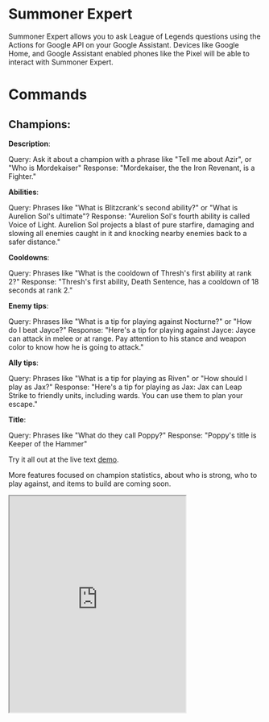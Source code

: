 # Summoner Expert

Summoner Expert allows you to ask League of Legends questions using the Actions for Google API on your Google Assistant. Devices like Google Home, and Google Assistant enabled phones like the Pixel will be able to interact with Summoner Expert.

# Commands

## Champions:

**Description**:

Query: Ask it about a champion with a phrase like "Tell me about Azir", or "Who is Mordekaiser"
Response: "Mordekaiser, the the Iron Revenant, is a Fighter."

**Abilities**:

Query: Phrases like "What is Blitzcrank's second ability?" or "What is Aurelion Sol's ultimate"?
Response: "Aurelion Sol's fourth ability is called Voice of Light. Aurelion Sol projects a blast of pure starfire, damaging and slowing all enemies caught in it and knocking nearby enemies back to a safer distance."

**Cooldowns**:

Query: Phrases like "What is the cooldown of Thresh's first ability at rank 2?"
Response: "Thresh's first ability, Death Sentence, has a cooldown of 18 seconds at rank 2."

**Enemy tips**:

Query: Phrases like "What is a tip for playing against Nocturne?" or "How do I beat Jayce?"
Response: "Here's a tip for playing against Jayce: Jayce can attack in melee or at range. Pay attention to his stance and weapon color to know how he is going to attack."

**Ally tips**:

Query: Phrases like "What is a tip for playing as Riven" or "How should I play as Jax?"
Response: "Here's a tip for playing as Jax: Jax can Leap Strike to friendly units, including wards. You can use them to plan your escape."

**Title**:

Query: Phrases like "What do they call Poppy?"
Response: "Poppy's title is Keeper of the Hammer"

Try it all out at the live text [demo](http://blog.danreynolds.ca/summoner_expert/).

More features focused on champion statistics, about who is strong, who to play against, and items to build are coming soon.


<iframe width="350" height="430" src="https://console.api.ai/api-client/demo/embedded/a4a9061a-4d47-4f50-96c4-4bc40e9342f3"></iframe>
